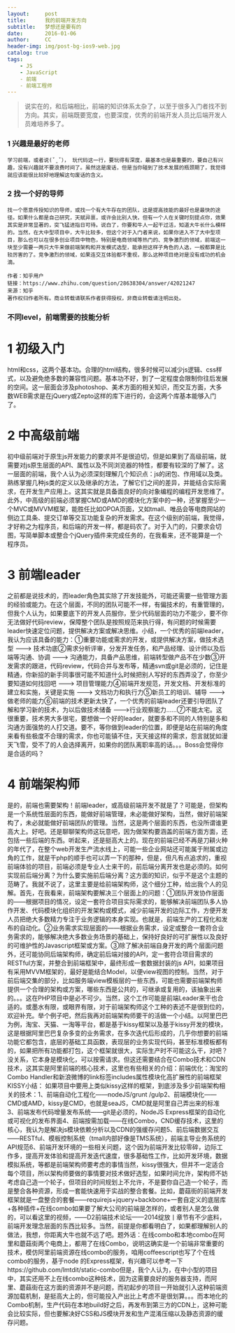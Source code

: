 ```yaml
---
layout:     post
title:      我的前端开发方向
subtitle:   梦想还是要有的
date:       2016-01-06
author:     CC
header-img: img/post-bg-ios9-web.jpg
catalog: true
tags:
    - JS
    - JavaScript
    - 前端
    - 前端工程师
---
```

>说实在的，和后端相比，前端的知识体系太杂了，以至于很多入门者找不到方向。其实，前端既要宽度，也要深度，优秀的前端开发人员比后端开发人员难培养多了。

### 1 兴趣是最好的老师
```
学习前端，或者说(ˇˍˇ）， 玩代码这一行，要玩得有深度，最基本也是最重要的，要自己有兴趣，没有兴趣就不要浪费时间了。虽然这是废话，但是当你碰到了技术发展的瓶颈期了，我觉得就应该能很比较好地理解这句废话的含义。
```

### 2 找一个好的导师
```
找一个愿意传授知识的导师，或找一个有大牛存在的团队，这是提高技能的最好也是最快的途径。如果什么都是自己研究，天赋异禀，或许会比别人快，但有一个人在关键时刻提点你，效果其实是非常显著的，突飞猛进指日可待。说白了，你要和牛人一起干过活，知道大牛长什么模样的。当然，在大中型项目中，大牛比较多，但这个对于入门者来说，如果你进入不了大中型项目，那么也可以在很多创业项目中物色，特别是电商领域等热门的、竞争激烈的领域，前端这一块至少需要一两只大牛来做前端架构和开发模式选型，能承担这样子角色的人选，一般都算是比较厉害的了。竞争激烈的领域，如果连交互体验都不重视，那么这种项目绝对是没有成功的机会滴。

作者：知乎用户
链接：https://www.zhihu.com/question/28638304/answer/42021247
来源：知乎
著作权归作者所有。商业转载请联系作者获得授权，非商业转载请注明出处。
```

### 不同level，前端需要的技能分析
# 1 初级入门
html和css，这两个基本功。合理的html结构，很多时候可以减少js逻辑、css样式，以及避免绝多数的兼容性问题。基本功不好，到了一定程度会限制你往后发展的空间。这一层面会涉及photoshop、美术方面的相关知识，而交互方面，大多数WEB需求是在jQuery或Zepto这样的库下进行的，会这两个库基本能够入门了。

# 2 中高级前端
初中级前端对于原生js开发能力的要求并不是很迫切，但是如果到了高级前端，就需要对js原生层面的API、属性以及不同浏览器的特性，都要有较深的了解了。这一层面的前端，我个人认为必须深刻理解几个知识点：js的闭包、作用域以及类。熟练掌握几种js类的定义以及继承的方法，了解它们之间的差异，并能结合实际需求，在开发生产应用上。这其实就是具备面良好的向对象编程的编程开发思维了。此外，中高级的前端必须掌握CMD或AMD的模块化方案中的一种，还掌握至少一个MVC或MVVM框架，能胜任比如OPOA页面，又如tmall、唯品会等电商网站的侧边工具条、提交订单等交互功能复杂的开发需求。在这个级别的前端，我觉得，才好称之为程序员，和后端的开发一样，都是码农了。对于入门的，只要求会切图，写简单脚本或整合个jQuery插件来完成任务的，在我看来，还不能算是一个程序员。

# 3 前端leader
之前都是说技术的，而leader角色其实除了开发技能外，可能还需要一些管理方面的经验或能力。在这个层面，不同的团队可能不一样，有偏技术的，有重管理的，但我个人认为，如果要底下的开发人员服你，至少代码层面的功力不能少，要不你无法做好代码review，保障整个团队是按照规范来执行得，有问题的时候需要leader快速定位问题，提供解决方案或解决思维。小结，一个优秀的前端leader，我认为应该具备的能力：①重要功能或需求的开发，或提供解决方案，做技术选型  ---> 技术功底②需求分析评审，分发开发任务，和产品经理、设计师以及后端等沟通、协调  ---> 沟通能力，具备产品思维，前端转型做产品不在少数③开发需求的跟进，代码review，代码合并与发布等，精通svn或git是必须的，记住是精通，你新招的新手同事很可能不知道什么时候把别人写好的东西弄没了，你至少要知道如何找回吧  ---> 项目管理能力④前端开发规范，开发文档、开发标准的建立和实施，关键是实施   ---> 文档功力和执行力⑤新员工的培训、辅导  ---> 做老师的能力⑥前端的技术更新太快了，一个优秀的前端leader还要引导团队了解和学习新的技术，为以后做技术储备   --->行业观察能力……⑦不能太宅。这很重要，技术男大多很宅，要想做一个好的leader，就要多和不同的人特别是多和沟通方面强势的人打交道。要不，等你做到leader的位置，即便是站在前端的角度来看有些极度不合理的需求，你也可能镇不住，天天接这样的需求，怨言就犹如漫天飞雪，受不了的人会选择离开，如果你的团队离职率高的话。。。Boss会觉得你是合适的吗？

# 4 前端架构师
是的，前端也需要架构！前端leader，或高级前端开发不就是了？可能是，但架构是一个系统性层面的东西，能做好前端管理，未必能做好架构，当然，做好前端架构了，未必就能做好前端团队的管理。当然，这是两个层面的东西，也没所谓谁更高大上。好吧。还是聊聊架构师这玩意吧，因为做架构要涵盖的前端方面方面，还包括一些后端的东西。听起来，还是挺高大上的。现在的前端已经不再是刀耕火种的年代了，在整个web开发生产流水线上，可能一些企业网站还可能属于附属或边角的工作，就是干php的顺手也可以弄一下的那种，但是，但凡有点追求的，重视前端体验的项目，前端必须是专业人士来干的，前后端分离开发也是必须的。如何实现前后端分离？为什么要实施前后端分离？这方面的知识，似乎不是这个主题的范畴了。我就不说了，这里主要是给前端架构师，这个细分工种，给出我个人的见解。首先，在我看来，前端架构要解决三个层面上的问题：①团队开发协作层面的——根据项目的情况，设定一套符合项目实际需求的，能够解决前端团队多人协作开发、代码模块化组织的开发架构或模式，减少前端开发的边际工作，方便开发人员把绝大多数精力专注于业务逻辑的本身实现。也就是，前端生产的工程化和发布的自动化。②业务需求实现层面的——根据业务需求，设定或整合一套符合业务需求的，能够解决绝大多数业务场景的基础上，保持好良好的可扩展性以及良好的可维护性的Javascript框架或方案。③除了解决前端自身开发的两个层面问题外，还可能协同后端架构师，确定前后端对接的API，定一套符合项目需求的RESTful方案，并整合到前端框架中，最终形成一套数据封装的js API，如果项目有采用MVVM框架的，最好是能结合Model，以便view视图的控制。当然，对于前后端交集的部分，比如服务端view模板层的一些东西，可能也需要前端架构师提供一个合理的架构或方案，哪些东西是公共的，可继承或复用的，该抽象出来的。。。这在PHP项目中是必不可少。当然，这个工作可能是前端Leader来干也合适的。或墨水有限，或眼界有限，对于前端架构师这个工种的表述不是很到位的，欢迎补充。举个例子吧，然后我再对前端架构师要干的活做一个小结。以阿里巴巴为例，淘宝、天猫、一淘等平台，都是基于kissy框架以及基于kissy开发的模块，这是根据阿里巴巴复杂多变的业务需求，在多次迭代后形成的，几乎你想要的前端功能它都包含，底层的基础工具函数，表现层的业务实现代码，甚至标准模板都有的，如果把所有功能都打包，这个框架就很大，实际生产时不可能这么干，对吧？没关系，它本身是模块化，可以按需请求。但这还需要结合在Combo技术和CDN技术，这其实是阿里前端的核心技术，这里也有些相关的介绍：前端优化：淘宝的Combo Handler和新浪微博的link标签includes属性模块化高扩展性的前端框架 KISSY小结： 如果项目中要用上类似kissy这样的框架，到底涉及多少前端架构相关的技术：1、前端自动化工程化——nodeJS/grunt /gulp2、前端模块化——CMD或AMD，kissy是CMD，也就是seaJS，CMD就是阿里自己弄出来的标准3、前端发布代码增量发布系统——git是必须的，NodeJS Express框架的自动化或可视化的发布界面4、前端按需加载——在线Combo，CND缓存技术，这里的核心，我认为是解决js模块依赖分析以及CDN的强缓存问题5、前后端数据交互——RESTful、模板控制系统（tmall内部好像是TMS系统），前端主导业务系统的API规范6、前端开发环境的一些相关问题，这个因为前端开发比较零碎，边际工作多，提高开发体验和提高开发迭代速度，很多基础性工作，比如开发环境，数据模拟系统，等都是前端架构师要考虑的事情当然，kissy很强大，但并不一定适合每个项目，所以架构师要做的事情要对技术做好选型，如果时间允许，架构师不妨考虑自己造一个轮子，但项目的时间规划上不允许，不是要你自己造一个轮子，而是整合各种资源，形成一套能快速用于实战的整合套餐。比如，蘑菇街的前端开发框架就是一盘整合的套餐——requirejs+jquery+backbone+一套自定义的底层库+各种插件+在线combo如果要了解大公司的前端是怎样的，或者别人是怎么做的，可以看这里的视频，——D2前端技术论坛——2014绽放丨章节有不少底料，前端开发理念层面的东西比较多。当然，前提是你都看明白了，如果都理解别人的做法，我想，你距离大牛也就不远了吧。题外话：在线combo和本地combo在阿里和蘑菇街两个电商上，都用了在线Combo，说明这确实是一个前端非常重要的技术，模仿阿里前端资源在线combo的服务，咱用coffeescript也写了个在线combo的服务，基于node 的Express框架，有兴趣可以参考一下https://github.com/lmtdit/static-combo但是，我个人认为，在中小型的项目中，其实还用不上在线combo这种技术，因为这需要良好的服务器支持，而阿里、蘑菇街在这方面的资源并不是问题，而初起步的项目一开始就引入这种前端资源加载机制，是挺高大上的，但可能投入产出比上考虑不是很划算。。。而本地化的Combo机制，生产代码在本地build好之后，再发布到第三方的CDN上，这种可能会比较实际，但也要解决好CSS和JS模块开发和生产混淆压缩以及静态资源的缓存问题。
